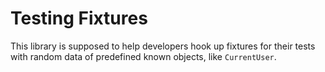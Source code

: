 # Testing Fixtures

This library is supposed to help developers hook up fixtures for their tests
with random data of predefined known objects, like `CurrentUser`.
